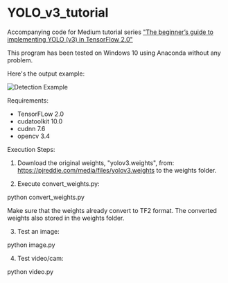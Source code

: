 # YOLO_v3_tutorial
Accompanying code for Medium tutorial series ["The beginner’s guide to implementing YOLO (v3) in TensorFlow 2.0"](https://medium.com/@rahmadsadli/the-beginners-guide-to-implementing-yolo-v3-in-tensorflow-2-0-part-1-fcdb64b04a91)

This program has been tested on Windows 10 using Anaconda without any problem.

Here's the output example:

![Detection Example](https://machinelearningspace.com/wp-content/uploads/2020/01/val2.jpg)

Requirements:
- TensorFLow 2.0
- cudatoolkit 10.0
- cudnn 7.6
- opencv 3.4

Execution Steps:
1. Download the original weights, "yolov3.weights", from:
https://pjreddie.com/media/files/yolov3.weights
to the weights folder.

2. Execute convert_weights.py:

python convert_weights.py

Make sure that the weights already convert to TF2 format.
The converted weights also stored in the weights folder.

3. Test an image:

python image.py

4. Test video/cam:

python video.py
